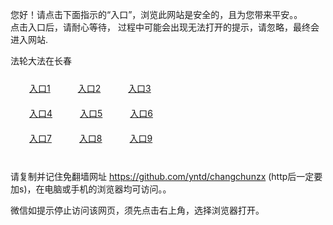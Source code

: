 您好！请点击下面指示的“入口”，浏览此网站是安全的，且为您带来平安。。 <br/>
点击入口后，请耐心等待， 过程中可能会出现无法打开的提示，请忽略，最终会进入网站. </br>

法轮大法在长春<br/>
<div style="padding:10px"><a style="margin:20px" target="_blank" href="https://d359bvgbg3aw0.cloudfront.net/2Qpsp?zpcisd" id="ccLink1" rel="nofollow">入口1</a> <a target="_blank" style="margin:20px" href="https://ddf72mo498qgh.cloudfront.net/2Qpsp?rqwjwcgv" id="ccLink2" rel="nofollow">入口2</a> <a style="margin:20px" target="_blank" href="https://d3ebeonf6rz6sr.cloudfront.net/2Qpsp?hpoazmq" id="ccLink3" rel="nofollow">入口3</a></div>

<div style="padding:10px" ><a style="margin:20px" target="_blank" href="https://d359bvgbg3aw0.cloudfront.net/2Qpsp?zpcisd" id="ccLink4" rel="nofollow">入口4</a> <a style="margin:20px" href="https://ddf72mo498qgh.cloudfront.net/2Qpsp?rqwjwcgv" target="_blank" id="ccLink5" rel="nofollow">入口5</a> <a style="margin:20px" href="https://d3ebeonf6rz6sr.cloudfront.net/2Qpsp?hpoazmq" target="_blank" id="ccLink6" rel="nofollow">入口6</a></div>

<div style="padding:10px"><a style="margin:20px" target="_blank" href="https://d359bvgbg3aw0.cloudfront.net/2Qpsp?zpcisd" id="ccLink7" rel="nofollow">入口7</a> <a style="margin:20px" href="https://ddf72mo498qgh.cloudfront.net/2Qpsp?rqwjwcgv" target="_blank" id="ccLink8" rel="nofollow">入口8</a> <a style="margin:20px" target="_blank" href="https://d3ebeonf6rz6sr.cloudfront.net/2Qpsp?hpoazmq" id="ccLink9" rel="nofollow">入口9</a></div>

<br/>



请复制并记住免翻墙网址 https://github.com/yntd/changchunzx (http后一定要加s)，在电脑或手机的浏览器均可访问。。<br/>

微信如提示停止访问该网页，须先点击右上角，选择浏览器打开。
